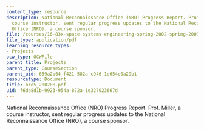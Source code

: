 ```yaml
---
content_type: resource
description: National Reconnaissance Office (NRO) Progress Report. Prof. Miller, a
  course instructor, sent regular progress updates to the National Reconnaissance
  Office (NRO), a course sponsor.
file: /courses/16-83x-space-systems-engineering-spring-2002-spring-2003/f6da8d1b9923954a872a1e327923667d_nro5_200208.pdf
file_type: application/pdf
learning_resource_types:
- Projects
ocw_type: OCWFile
parent_title: Projects
parent_type: CourseSection
parent_uid: 659a2b64-f421-582a-c946-1d654c0a29b1
resourcetype: Document
title: nro5_200208.pdf
uid: f6da8d1b-9923-954a-872a-1e327923667d
---
```

National Reconnaissance Office (NRO) Progress Report. Prof. Miller, a course instructor, sent regular progress updates to the National Reconnaissance Office (NRO), a course sponsor.


